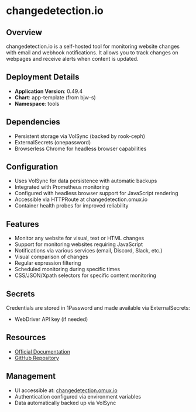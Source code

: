 # changedetection.io

## Overview

changedetection.io is a self-hosted tool for monitoring website changes with email and webhook notifications. It allows you to track changes on webpages and receive alerts when content is updated.

## Deployment Details

- **Application Version**: 0.49.4
- **Chart**: app-template (from bjw-s)
- **Namespace**: tools

## Dependencies

- Persistent storage via VolSync (backed by rook-ceph)
- ExternalSecrets (onepassword)
- Browserless Chrome for headless browser capabilities

## Configuration

- Uses VolSync for data persistence with automatic backups
- Integrated with Prometheus monitoring
- Configured with headless browser support for JavaScript rendering
- Accessible via HTTPRoute at changedetection.omux.io
- Container health probes for improved reliability

## Features

- Monitor any website for visual, text or HTML changes
- Support for monitoring websites requiring JavaScript
- Notifications via various services (email, Discord, Slack, etc.)
- Visual comparison of changes
- Regular expression filtering
- Scheduled monitoring during specific times
- CSS/JSON/Xpath selectors for specific content monitoring

## Secrets

Credentials are stored in 1Password and made available via ExternalSecrets:

- WebDriver API key (if needed)

## Resources

- [Official Documentation](https://github.com/dgtlmoon/changedetection.io/wiki)
- [GitHub Repository](https://github.com/dgtlmoon/changedetection.io)

## Management

- UI accessible at: [changedetection.omux.io](https://changedetection.omux.io)
- Authentication configured via environment variables
- Data automatically backed up via VolSync
